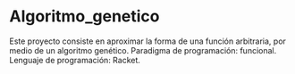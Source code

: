# Algoritmo_genetico
Este proyecto consiste en aproximar la forma de una función arbitraria, por medio de un algoritmo genético. Paradigma de programación: funcional. Lenguaje de programación: Racket.
